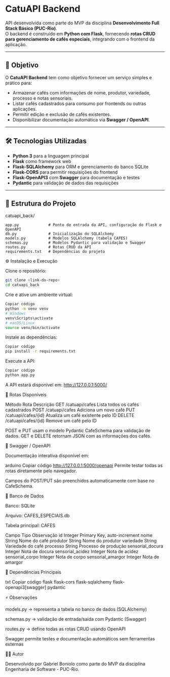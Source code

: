 # CatuAPI Backend

API desenvolvida como parte do MVP da disciplina **Desenvolvimento Full Stack Básico (PUC-Rio)**.  
O backend é construído em **Python com Flask**, fornecendo **rotas CRUD para gerenciamento de cafés especiais**, integrando com o frontend da aplicação.

---

## 🚀 Objetivo
O **CatuAPI Backend** tem como objetivo fornecer um serviço simples e prático para:

- Armazenar cafés com informações de nome, produtor, variedade, processo e notas sensoriais.  
- Listar cafés cadastrados para consumo por frontends ou outras aplicações.  
- Permitir edição e exclusão de cafés existentes.  
- Disponibilizar documentação automática via **Swagger / OpenAPI**.

---

## 🛠 Tecnologias Utilizadas
- **Python 3** para a linguagem principal  
- **Flask** como framework web  
- **Flask-SQLAlchemy** para ORM e gerenciamento do banco SQLite  
- **Flask-CORS** para permitir requisições do frontend  
- **Flask-OpenAPI3** com **Swagger** para documentação e testes  
- **Pydantic** para validação de dados das requisições  

---

## 📂 Estrutura do Projeto
catuapi_back/  
```plaintext
app.py             # Ponto de entrada da API, configuração do Flask e OpenAPI
db.py              # Inicialização do SQLAlchemy
models.py          # Modelos SQLAlchemy (tabela CAFES)
schemas.py         # Modelos Pydantic para validação e Swagger
routes.py          # Rotas CRUD da API
requirements.txt   # Dependências do projeto
```
⚙️ Instalação e Execução

Clone o repositório:

```bash
git clone <link-do-repo>
cd catuapi_back
```

Crie e ative um ambiente virtual:

```bash
Copiar código
python -m venv venv
# Windows
venv\Scripts\activate
# macOS/Linux
source venv/bin/activate
```

Instale as dependências:

```bash
Copiar código
pip install -r requirements.txt
```

Execute a API:

```bash
Copiar código
python app.py
```

A API estará disponível em: http://127.0.0.1:5000/

🔗 Rotas Disponíveis

Método	Rota	Descrição
GET	/catuapi/cafes	Lista todos os cafés cadastrados
POST	/catuapi/cafes	Adiciona um novo café
PUT	/catuapi/cafes/{id}	Atualiza um café existente pelo ID
DELETE	/catuapi/cafes/{id}	Remove um café pelo ID

POST e PUT usam o modelo Pydantic CafeSchema para validação de dados.
GET e DELETE retornam JSON com as informações dos cafés.

📌 Swagger / OpenAPI

Documentação interativa disponível em:

arduino
Copiar código
http://127.0.0.1:5000/openapi
Permite testar todas as rotas diretamente pelo navegador.

Campos do POST/PUT são preenchidos automaticamente com base no CafeSchema.

💾 Banco de Dados

Banco: SQLite

Arquivo: CAFES_ESPECIAIS.db

Tabela principal: CAFES

Campo	Tipo	Observação
id	Integer	Primary Key, auto-increment
nome	String	Nome do café
produtor	String	Nome do produtor
variedade	String	Variedade do café
processo	String	Processo de produção
sensorial_docura	Integer	Nota de docura
sensorial_acidez	Integer	Nota de acidez
sensorial_corpo	Integer	Nota de corpo
sensorial_amargor	Integer	Nota de amargor

🧩 Dependências Principais

txt
Copiar código
flask
flask-cors
flask-sqlalchemy
flask-openapi3[swagger]
pydantic

⚡ Observações

models.py → representa a tabela no banco de dados (SQLAlchemy)

schemas.py → validação de entrada/saída com Pydantic (Swagger)

routes.py → define todas as rotas CRUD usando OpenAPI

Swagger permite testes e documentação automáticos sem ferramentas externas

👨‍💻 Autor

Desenvolvido por Gabriel Boniolo como parte do MVP da disciplina Engenharia de Software - PUC-Rio.
